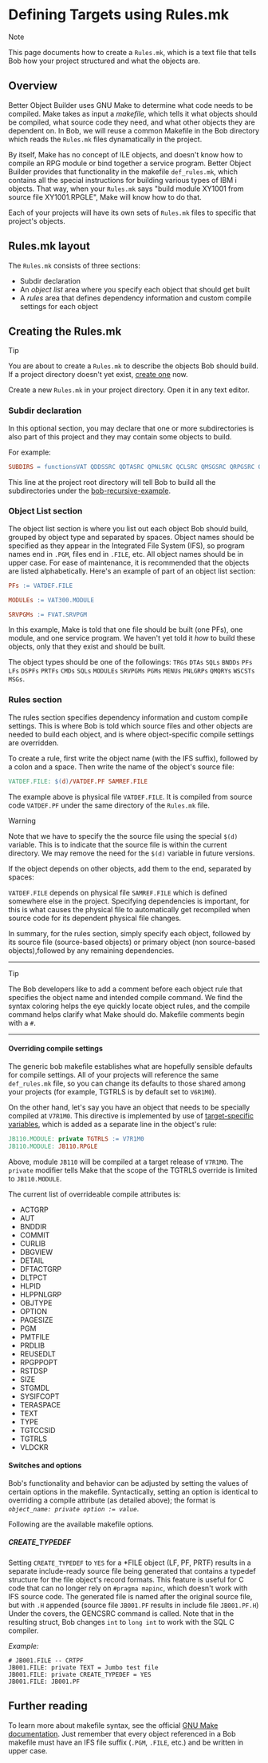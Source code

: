# Defining Targets using Rules.mk

> [!NOTE]
>
> This page documents how to create a `Rules.mk`, which is a text file that tells Bob how your project structured and what the objects are.

## Overview

Better Object Builder uses GNU Make to determine what code needs to be compiled. Make takes as input a _makefile_, which tells it what objects should be compiled, what source code they need, and what other objects they are dependent on. In Bob, we will reuse a common Makefile in the Bob directory which reads the `Rules.mk` files dynamatically in the project.

By itself, Make has no concept of ILE objects, and doesn't know how to compile an RPG module or bind together a service program.  Better Object Builder provides that functionality in the makefile `def_rules.mk`,  which contains all the special instructions for building various types of IBM i objects. That way, when your `Rules.mk` says "build module XY1001 from source file XY1001.RPGLE", Make will know how to do that.

Each of your projects will have its own sets of `Rules.mk` files to specific that project's objects.

## Rules.mk layout

The `Rules.mk` consists of three sections:

- Subdir declaration
- An _object list_ area where you specify each object that should get built
- A _rules_ area that defines dependency information and custom compile settings for each object

## Creating the Rules.mk

> [!TIP]
>
> You are about to create a `Rules.mk` to describe the objects Bob should build.  If a project directory doesn't yet exist, [create one](prepare-the-project/create-a-new-project) now.

Create a new `Rules.mk` in your project directory.  Open it in any text editor.

### Subdir declaration

In this optional section, you may declare that one or more subdirectories is also part of this project and they may contain some objects to build.

For example:

```makefile
SUBDIRS = functionsVAT QDDSSRC QDTASRC QPNLSRC QCLSRC QMSGSRC QRPGSRC QRPGLESRC QCBLSRC QSRVSRC QILESRVSRC QBNDSRC QILESRC QCMDSRC QSQLSRC
```

This line at the project root directory will tell Bob to build all the subdirectories under the [bob-recursive-example](https://github.com/edmundreinhardt/bob-recursive-example).

### Object List section

The object list section is where you list out each object Bob should build, grouped by object type and separated by spaces.  Object names should be specified as they appear in the Integrated File System (IFS), so program names end in `.PGM`, files end in `.FILE`, etc.  All object names should be in upper case.  For ease of maintenance, it is recommended that the objects are listed alphabetically.  Here's an example of part of an object list section:

```makefile
PFs := VATDEF.FILE

MODULEs := VAT300.MODULE

SRVPGMs := FVAT.SRVPGM
```

In this example, Make is told that one file should be built (one PFs), one module, and one service program.  We haven't yet told it _how_ to build these objects, only that they exist and should be built.

The object types should be one of the followings:  `TRGs` `DTAs` `SQLs` `BNDDs` `PFs` `LFs` `DSPFs` `PRTFs` `CMDs` `SQLs` `MODULEs` `SRVPGMs` `PGMs` `MENUs` `PNLGRPs` `QMQRYs` `WSCSTs` `MSGs`.

### Rules section

The rules section specifies dependency information and custom compile settings. This is where Bob is told which source files and other objects are needed to build each object, and is where object-specific compile settings are overridden.

To create a rule, first write the object name (with the IFS suffix), followed by a colon and a space.  Then write the name of the object's source file:

```makefile
VATDEF.FILE: $(d)/VATDEF.PF SAMREF.FILE
```

The example above is physical file `VATDEF.FILE`.  It is compiled from source code `VATDEF.PF` under the same directory of the `Rules.mk` file.

> [!WARNING]
>
> Note that we have to specify the the source file using the special `$(d)` variable. This is to indicate that the source file is within the current directory. We may remove the need for the `$(d)` variable in future versions.

If the object depends on other objects, add them to the end, separated by spaces:

`VATDEF.FILE` depends on physical file `SAMREF.FILE` which is defined somewhere else in the project.  Specifying dependencies is important, for this is what causes the physical file to automatically get recompiled when source code for its dependent physical file changes.

In summary, for the rules section, simply specify each object, followed by its source file (source-based objects) or primary object (non source-based objects),followed by any remaining dependencies.

---



> [!TIP]
>
> The Bob developers like to add a comment before each object rule that specifies the object name and intended compile command.  We find the syntax coloring helps the eye quickly locate object rules, and the compile command helps clarify what Make should do.  Makefile comments begin with a `#`.

---

#### Overriding compile settings

The generic bob makefile establishes what are hopefully sensible defaults for compile settings.  All of your projects will reference the same `def_rules.mk` file, so you can change its defaults to those shared among your projects (for example, TGTRLS is by default set to `V6R1M0`).

On the other hand, let's say you have an object that needs to be specially compiled at `V7R1M0`.  This directive is implemented by use of [target-specific variables](https://www.gnu.org/software/make/manual/make.html#Target_002dspecific), which is added as a separate line in the object's rule:

```makefile
JB110.MODULE: private TGTRLS := V7R1M0
JB110.MODULE: JB110.RPGLE
```

Above, module `JB110` will be compiled at a target release of `V7R1M0`.  The `private` modifier tells Make that the scope of the TGTRLS override is limited to `JB110.MODULE`.

The current list of overrideable compile attributes is:

* ACTGRP
* AUT
* BNDDIR
* COMMIT
* CURLIB
* DBGVIEW
* DETAIL
* DFTACTGRP
* DLTPCT
* HLPID
* HLPPNLGRP
* OBJTYPE
* OPTION
* PAGESIZE
* PGM
* PMTFILE
* PRDLIB
* REUSEDLT
* RPGPPOPT
* RSTDSP
* SIZE
* STGMDL
* SYSIFCOPT
* TERASPACE
* TEXT
* TYPE
* TGTCCSID
* TGTRLS
* VLDCKR

#### Switches and options

Bob's functionality and behavior can be adjusted by setting the values of certain options in the makefile.  Syntactically, setting an option is identical to overriding a compile attribute (as detailed above); the format is _`object_name: private option := value`_.

Following are the available makefile options.

##### CREATE_TYPEDEF
Setting `CREATE_TYPEDEF` to `YES` for a *FILE object (LF, PF, PRTF) results in a separate include-ready source file being generated that contains a typedef structure for the file object's record formats.  This feature is useful for C code that can no longer rely on `#pragma mapinc`, which doesn't work with IFS source code.  The generated file is named after the original source file, but with `.H` appended (source file `JB001.PF` results in include file `JB001.PF.H`)  Under the covers, the GENCSRC command is called.  Note that in the resulting struct, Bob changes `int` to `long int` to work with the SQL C compiler.

_Example:_

```
# JB001.FILE -- CRTPF
JB001.FILE: private TEXT = Jumbo test file
JB001.FILE: private CREATE_TYPEDEF = YES
JB001.FILE: JB001.PF
```

## Further reading

To learn more about makefile syntax, see the official [GNU Make documentation](https://www.gnu.org/software/make/manual/make.html).  Just remember that every object referenced in a Bob makefile must have an IFS file suffix (`.PGM`, `.FILE`, etc.) and be written in upper case.